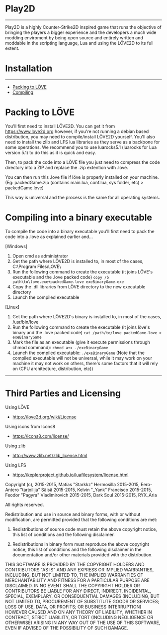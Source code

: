# Play2D
----------------------------------------------------------------------------------------------------
Play2D is a highly Counter-Strike2D inspired game that runs the objective of bringing the players a bigger experience and the developers a much wide modding enviroment by being open source and entirely written and moddable in the scripting language, Lua and using the LÖVE2D to its full extent.


# Installation
----------------------------------------------------------------------------------------------------
* [Packing to LÖVE](#packing)
* [Compiling](#compiling)

# <a name="packing"></a>Packing to LÖVE
You'll first need to install LÖVE2D. You can get it from https://www.love2d.org however, if you're not running a debian based distribution, you may need to compile/install LÖVE2D yourself. You'll also need to install the zlib and LFS lua libraries as they serve as a backbone for some operations. We recommend you to use luarocks5.1 (luarocks for Lua version 5.1) to do this as it is quick and easy.

Then, to pack the code into a LÖVE file you just need to compress the code directory into a ZIP and replace the .zip extention with .love. 

You can then run this .love file if löve is properly installed on your machine.
(Eg: packedGame.zip (contains main.lua, conf.lua, sys folder, etc) > packedGame.love)

This way is universal and the process is the same for all operating systems.

# <a name="compiling"></a>Compiling into a binary executable
To compile the code into a binary executable you'll first need to pack the code into a .love as explained earlier and...

[Windows]
1. Open cmd as administrator
2. Get the path where LÖVE2D is installed to, in most of the cases, C:\Program Files\LOVE\
3. Run the following command to create the executable (it joins LÖVE's executable and the .love packed code) ```copy /b path\to\love.exe+packedGame.love exeBinaryGame.exe```
4. Copy the .dll libraries from LÖVE directory to the new executable directory
5. Launch the compiled executable

[Linux]
1. Get the path where LÖVE2D's binary is installed to, in most of the cases, /usr/bin/love
2. Run the following command to create the executable (it joins löve's binary and the .love packed code) ```cat /path/to/love packedGame.love > exeBinaryGame```
3. Mark the file as an executable (give it execute permissions through chmod command): ```chmod a+x ./exeBinaryGame```
4. Launch the compiled executable: ```./exeBinaryGame```
(Note that the compiled executable will not be universal, while it may work on your machine it may not work on others, there's some factors that it will rely on (CPU architecture, distribution, etc))

----------------------------------------------------------------------------------------------------
# Third Parties and Licensing

Using LÖVE
* https://love2d.org/wiki/License

Using icons from Icons8
* https://icons8.com/license/

Using zlib
* http://www.zlib.net/zlib_license.html

Using LFS
* https://keplerproject.github.io/luafilesystem/license.html

Copyright (c),
	2015-2015, Matías "Starkkz" Hermosilla
	2015-2015, Eero-Antero "tarjoilija" Säisä
	2015-2015, Kelvin "_Yank" Francisco
	2015-2015, Feodor "Pagyra" Vladimirovich 
	2015-2015, Dark Soul
	2015-2015, RYX_Aria

All rights reserved.

Redistribution and use in source and binary forms, with or without
modification, are permitted provided that the following conditions are met:

1. Redistributions of source code must retain the above copyright notice, this
   list of conditions and the following disclaimer.

2. Redistributions in binary form must reproduce the above copyright notice,
   this list of conditions and the following disclaimer in the documentation
   and/or other materials provided with the distribution.

THIS SOFTWARE IS PROVIDED BY THE COPYRIGHT HOLDERS AND CONTRIBUTORS "AS IS"
AND ANY EXPRESS OR IMPLIED WARRANTIES, INCLUDING, BUT NOT LIMITED TO, THE
IMPLIED WARRANTIES OF MERCHANTABILITY AND FITNESS FOR A PARTICULAR PURPOSE ARE
DISCLAIMED. IN NO EVENT SHALL THE COPYRIGHT HOLDER OR CONTRIBUTORS BE LIABLE
FOR ANY DIRECT, INDIRECT, INCIDENTAL, SPECIAL, EXEMPLARY, OR CONSEQUENTIAL
DAMAGES (INCLUDING, BUT NOT LIMITED TO, PROCUREMENT OF SUBSTITUTE GOODS OR
SERVICES; LOSS OF USE, DATA, OR PROFITS; OR BUSINESS INTERRUPTION) HOWEVER
CAUSED AND ON ANY THEORY OF LIABILITY, WHETHER IN CONTRACT, STRICT LIABILITY,
OR TORT (INCLUDING NEGLIGENCE OR OTHERWISE) ARISING IN ANY WAY OUT OF THE USE
OF THIS SOFTWARE, EVEN IF ADVISED OF THE POSSIBILITY OF SUCH DAMAGE.